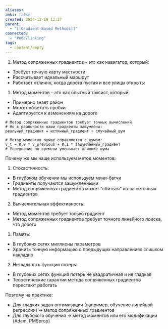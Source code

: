 ```yaml
---
aliases: 
anki: false
created: 2024-12-19 13:27
parent:
  - "[[Gradient-Based Methods]]"
connected:
  - "#обс/linking"
tags:
  - content/empty
---
```


1. Метод сопряженных градиентов - это как навигатор, который:
- Требует точную карту местности
- Рассчитывает идеальный маршрут
- Работает отлично, когда дорога пустая и все улицы открыты

1. Метод моментов - это как опытный таксист, который:
- Примерно знает район
- Может объехать пробки
- Адаптируется к изменениям на дороге

```
# Метод сопряженных градиентов требует точных вычислений
# Но в реальности наши градиенты зашумлены:
реальный_градиент = истинный_градиент + случайный_шум

# Метод моментов лучше справляется с шумом:
v_t = 0.9 * v_previous + 0.1 * зашумленный_градиент
# Усреднение по времени уменьшает влияние шума
```


Почему же мы чаще используем метод моментов:

1. Стохастичность:

- В глубоком обучении мы используем мини-батчи
- Градиенты получаются зашумленными
- Метод сопряженных градиентов может "сбиться" из-за неточных градиентов

2. Вычислительная эффективность:

- Метод моментов требует только градиент
- Метод сопряженных градиентов требует точного линейного поиска, что дорого

1. Память:

- В глубоких сетях миллионы параметров
- Хранить точную информацию о предыдущих направлениях слишком накладно

2. Негладкость функции потерь:

- В глубоких сетях функция потерь не квадратичная и не гладкая
- Теоретические гарантии метода сопряженных градиентов перестают работать

Поэтому на практике:

- Для гладких задач оптимизации (например, обучение линейной регрессии) → метод сопряженных градиентов
- Для глубокого обучения → метод моментов или его модификации (Adam, РМSprop)